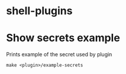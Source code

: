 # shell-plugins

# Show secrets example
Prints example of the secret used by plugin
```
make <plugin>/example-secrets
```
